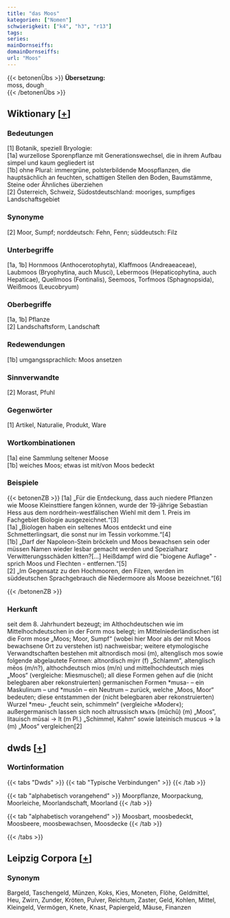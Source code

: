 ```yaml
---
title: "das Moos"
kategorien: ["Nomen"]
schwierigkeit: ["k4", "h3", "r13"]
tags:
series:
mainDornseiffs:
domainDornseiffs:
url: "Moos"
---
```


{{< betonenÜbs >}}
**Übersetzung:**  
moss, dough  
{{< /betonenÜbs >}}

## Wiktionary [[+](https://de.wiktionary.org/wiki/Moos)]

### Bedeutungen
[1] Botanik, speziell Bryologie:  
[1a] wurzellose Sporenpflanze mit Generationswechsel, die in ihrem Aufbau simpel und kaum gegliedert ist  
[1b] ohne Plural: immergrüne, polsterbildende Moospflanzen, die hauptsächlich an feuchten, schattigen Stellen den Boden, Baumstämme, Steine oder Ähnliches überziehen  
[2] Österreich, Schweiz, Südostdeutschland: mooriges, sumpfiges Landschaftsgebiet  

### Synonyme
[2] Moor, Sumpf; norddeutsch: Fehn, Fenn; süddeutsch: Filz  

### Unterbegriffe
[1a, 1b] Hornmoos (Anthocerotophyta), Klaffmoos (Andreaeaceae), Laubmoos (Bryophytina, auch Musci), Lebermoos (Hepaticophytina, auch Hepaticae), Quellmoos (Fontinalis), Seemoos, Torfmoos (Sphagnopsida), Weißmoos (Leucobryum)  

### Oberbegriffe
[1a, 1b] Pflanze  
[2] Landschaftsform, Landschaft  

### Redewendungen
[1b] umgangssprachlich: Moos ansetzen  

### Sinnverwandte
[2] Morast, Pfuhl  

### Gegenwörter
[1] Artikel, Naturalie, Produkt, Ware  

### Wortkombinationen
[1a] eine Sammlung seltener Moose  
[1b] weiches Moos; etwas ist mit/von Moos bedeckt  

### Beispiele
{{< betonenZB >}}
[1a] „Für die Entdeckung, dass auch niedere Pflanzen wie Moose Kleinsttiere fangen können, wurde der 19-jährige Sebastian Hess aus dem nordrhein-westfälischen Wiehl mit dem 1. Preis im Fachgebiet Biologie ausgezeichnet.“[3]  
[1a] „Biologen haben ein seltenes Moos entdeckt und eine Schmetterlingsart, die sonst nur im Tessin vorkomme.“[4]  
[1b] „Darf der Napoleon-Stein bröckeln und Moos bewachsen sein oder müssen Namen wieder lesbar gemacht werden und Spezialharz Verwitterungsschäden kitten?[…] Heißdampf wird die "biogene Auflage" - sprich Moos und Flechten - entfernen.“[5]  
[2] „Im Gegensatz zu den Hochmooren, den Filzen, werden im süddeutschen Sprachgebrauch die Niedermoore als Moose bezeichnet.“[6]  

{{< /betonenZB >}}
### Herkunft
seit dem 8. Jahrhundert bezeugt; im Althochdeutschen wie im Mittelhochdeutschen in der Form mos belegt; im Mittelniederländischen ist die Form mose „Moos; Moor, Sumpf“ (wobei hier Moor als der mit Moos bewachsene Ort zu verstehen ist) nachweisbar; weitere etymologische Verwandtschaften bestehen mit altnordisch mosi (m), altenglisch mos sowie folgende abgelautete Formen: altnordisch mýrr (f) „Schlamm“, altenglisch mēos (m/n?), althochdeutsch mios (m/n) und mittelhochdeutsch mies „Moos“ (vergleiche: Miesmuschel); all diese Formen gehen auf die (nicht belegbaren aber rekonstruierten) germanischen Formen *musa- – ein Maskulinum – und *musōn – ein Neutrum – zurück, welche „Moos, Moor“ bedeuten; diese entstammen der (nicht belegbaren aber rekonstruierten) Wurzel *meu- „feucht sein, schimmeln“ (vergleiche »Moder«); außergermanisch lassen sich noch altrussisch мъхъ (mŭchŭ) (m) „Moos“, litauisch mūsai → lt (m Pl.) „Schimmel, Kahm“ sowie lateinisch muscus → la (m) „Moos“ vergleichen[2]  



## dwds [[+](https://www.dwds.de/wb/Moos)]

### Wortinformation
{{< tabs "Dwds" >}}
{{< tab "Typische Verbindungen" >}}
{{< /tab >}}

{{< tab "alphabetisch vorangehend" >}}
Moorpflanze, Moorpackung, Moorleiche, Moorlandschaft, Moorland
{{< /tab >}}

{{< tab "alphabetisch vorangehend" >}}
Moosbart, moosbedeckt, Moosbeere, moosbewachsen, Moosdecke
{{< /tab >}}

{{< /tabs >}}

## Leipzig Corpora [[+](https://corpora.uni-leipzig.de/en/res?word=Moos&corpusId=deu_newscrawl-public_2018)]


### Synonym
Bargeld, Taschengeld, Münzen, Koks, Kies, Moneten, Flöhe, Geldmittel, Heu, Zwirn, Zunder, Kröten, Pulver, Reichtum, Zaster, Geld, Kohlen, Mittel, Kleingeld, Vermögen, Knete, Knast, Papiergeld, Mäuse, Finanzen

